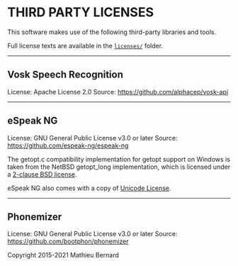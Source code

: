 THIRD PARTY LICENSES
=====================

This software makes use of the following third-party libraries and tools.

Full license texts are available in the [`licenses/`](./licenses) folder.

---

Vosk Speech Recognition
------------------------
License: Apache License 2.0
Source: https://github.com/alphacep/vosk-api

---

eSpeak NG
---------
License: GNU General Public License v3.0 or later
Source: https://github.com/espeak-ng/espeak-ng

The getopt.c compatibility implementation for getopt support on Windows is taken from the NetBSD getopt_long implementation, which is licensed under a [2-clause BSD license](https://opensource.org/license/bsd-2-clause).

eSpeak NG also comes with a copy of [Unicode License](https://www.unicode.org/license.txt).

---

Phonemizer
----------
License: GNU General Public License v3.0 or later
Source: https://github.com/bootphon/phonemizer

Copyright 2015-2021 Mathieu Bernard

